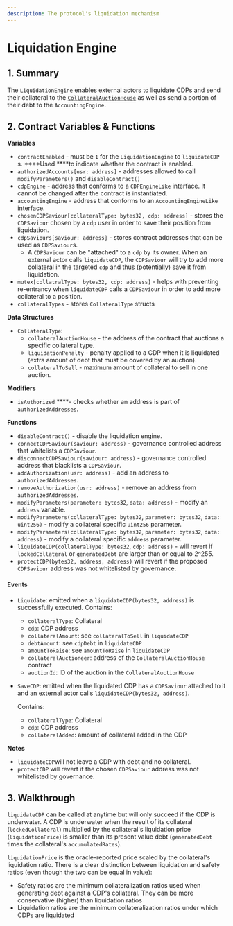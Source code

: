 ```yaml
---
description: The protocol's liquidation mechanism
---
```


# Liquidation Engine

## 1. Summary <a id="1-introduction-summary"></a>

The `LiquidationEngine` enables external actors to liquidate CDPs and send their collateral to the [`CollateralAuctionHouse`](https://reflexer-labs.gitbook.io/geb/system-contracts/untitled/untitled-2) as well as send a portion of their debt to the `AccountingEngine`.

## 2. Contract Variables & Functions <a id="2-contract-details"></a>

**Variables**

* `contractEnabled` - must be `1` for the `LiquidationEngine` to `liquidateCDP` s. ****Used ****to indicate whether the contract is enabled.
* `authorizedAccounts[usr: address]` - addresses allowed to call `modifyParameters()` and `disableContract()`
* `cdpEngine` - address that conforms to a `CDPEngineLike` interface. It cannot be changed after the contract is instantiated.
* `accountingEngine` - address that conforms to an `AccountingEngineLike` interface.
* `chosenCDPSaviour[collateralType: bytes32, cdp: address]` - stores the `CDPSaviour` chosen by a `cdp` user in order to save their position from liquidation.
* `cdpSaviours[saviour: address]` - stores contract addresses that can be used as `CDPSaviour`s.
  * A `CDPSaviour` can be "attached" to a `cdp` by its owner. When an external actor calls `liquidateCDP`, the `CDPSaviour` will try to add more collateral in the targeted `cdp` and thus \(potentially\) save it from liquidation.
* `mutex[collatralType: bytes32, cdp: address]` - helps with preventing re-entrancy when `liquidateCDP` calls a `CDPSaviour` in order to add more collateral to a position.
* `collateralTypes` **-** stores `CollateralType` structs

**Data Structures**

* `CollateralType`:
  * `collateralAuctionHouse` - the address of the contract that auctions a specific collateral type.
  * `liquidationPenalty` - penalty applied to a CDP when it is liquidated \(extra amount of debt that must be covered by an auction\).
  * `collateralToSell` - maximum amount of collateral to sell in one auction.

**Modifiers**

* `isAuthorized` ****- checks whether an address is part of `authorizedAddresses`.

**Functions**

* `disableContract()` - disable the liquidation engine.
* `connectCDPSaviour(saviour: address)` - governance controlled address that whitelists a `CDPSaviour`.
* `disconnectCDPSaviour(saviour: address)` - governance controlled address that blacklists a `CDPSaviour`.
* `addAuthorization(usr: address)` - add an address to `authorizedAddresses`.
* `removeAuthorization(usr: address)` - remove an address from `authorizedAddresses`.
* `modifyParameters(parameter: bytes32`, `data: address)` - modify an `address` variable.
* `modifyParameters(collateralType: bytes32`, `parameter: bytes32`, `data: uint256)` - modify a collateral specific `uint256` parameter.
* `modifyParameters(collateralType: bytes32`, `parameter: bytes32`, `data: address)` - modify a collateral specific `address` parameter.
* `liquidateCDP(collateralType: bytes32`, `cdp: address)` - will revert if `lockedCollateral` or `generatedDebt` are larger than or equal to 2^255.
* `protectCDP(bytes32, address, address)` will revert if the proposed `CDPSaviour` address was not whitelisted by governance.

#### **Events** <a id="events"></a>

* `Liquidate`: emitted when a `liquidateCDP(bytes32, address)` is successfully executed. Contains:

  * `collateralType`: Collateral
  * `cdp`: CDP address
  * `collateralAmount`: see `collateralToSell` in `liquidateCDP`
  * `debtAmount`: see `cdpDebt` in `liquidateCDP`
  * `amountToRaise`: see `amountToRaise` in `liquidateCDP`
  * `collateralAuctioneer`: address of the `CollateralAuctionHouse` contract
  * `auctionId`: ID of the auction in the `CollateralAuctionHouse` 

* `SaveCDP`: emitted when the liquidated CDP has a `CDPSaviour` attached to it and an external actor calls `liquidateCDP(bytes32, address)`.

  Contains:

  * `collateralType`: Collateral
  * `cdp`: CDP address
  * `collateralAdded`: amount of collateral added in the CDP

**Notes**

* `liquidateCDP`will not leave a CDP with debt and no collateral.
* `protectCDP` will revert if the chosen `CDPSaviour` address was not whitelisted by governance.

## 3. Walkthrough

`liquidateCDP` can be called at anytime but will only succeed if the CDP is underwater. A CDP is underwater when the result of its collateral \(`lockedCollateral`\) multiplied by the collateral's liquidation price \(`liquidationPrice`\) is smaller than its present value debt \(`generatedDebt` times the collateral's `accumulatedRates`\). 

`liquidationPrice` is the oracle-reported price scaled by the collateral's liquidation ratio. There is a clear distinction between liquidation and safety ratios \(even though the two can be equal in value\):

* Safety ratios are the minimum collateralization ratios used when generating debt against a CDP's collateral. They can be more conservative \(higher\) than liquidation ratios
* Liquidation ratios are the minimum collateralization ratios under which CDPs are liquidated

